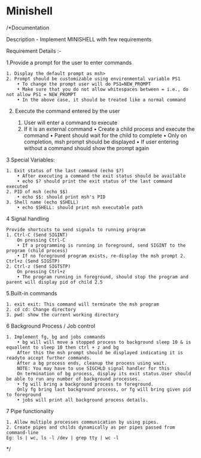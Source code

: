 # Minishell
/*Documentation

Description - Implement MINISHELL with few requirements

Requirement Details :-

1.Provide a prompt for the user to enter commands

    1. Display the default prompt as msh>
    2. Prompt should be customizable using environmental variable PS1
        • To change the prompt user will do PS1=NEW_PROMPT
        • Make sure that you do not allow whitespaces between = i.e., do not allow PS1 = NEW_PROMPT
        • In the above case, it should be treated like a normal command
 
2. Execute the command entered by the user

    1. User will enter a command to execute
    2. If it is an external command
        • Create a child process and execute the command
        • Parent should wait for the child to complete
        • Only on completion, msh prompt should be displayed
        • If user entering without a command should show the prompt again
 
3 Special Variables:

    1. Exit status of the last command (echo $?)
        • After executing a command the exit status should be available
        • echo $? should print the exit status of the last command executed
    2. PID of msh (echo $$)
        • echo $$: should print msh's PID
    3. Shell name (echo $SHELL)
        • echo $SHELL: should print msh executable path

4 Signal handling

    Provide shortcuts to send signals to running program
    1. Ctrl-C (Send SIGINT)
        On pressing Ctrl-C
        • If a programming is running in foreground, send SIGINT to the program (child process)
        • If no foreground program exists, re-display the msh prompt 2. Ctrl+z (Send SIGSTP)
    2. Ctrl-z (Send SIGTSTP)
        On pressing Ctrl+z
        • The program running in foreground, should stop the program and parent will display pid of child 2.5

5.Built-in commands

    1. exit exit: This command will terminate the msh program
    2. cd cd: Change directory
    3. pwd: show the current working directory

6 Background Process / Job control

    1. Implement fg, bg and jobs commands
        • bg will will move a stopped process to background sleep 10 & is equallent to sleep 10 then ctrl + z and bg
        After this the msh prompt should be displayed indicating it is readyto accept further commands. 
        After a bg process ends, cleanup the process using wait. 
        NOTE: You may have to use SIGCHLD signal handler for this 
        On termination of bg process, display its exit status.User should be able to run any number of background processes. 
        • fg will bring a background process to foreground. 
        Only fg bring last background process, or fg will bring given pid to foreground
        • jobs will print all background process details.

7 Pipe functionality

    1. Allow multiple processes communication by using pipes.
    2. Create pipes and childs dynamically as per pipes passed from command-line
    Eg: ls | wc, ls -l /dev | grep tty | wc -l
*/
